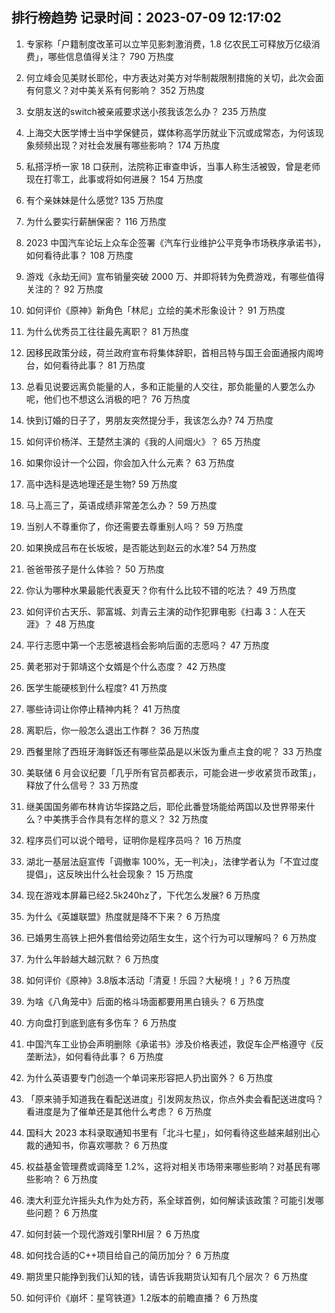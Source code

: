 
## 排行榜趋势 记录时间：2023-07-09 12:17:02
  
  1. 专家称「户籍制度改革可以立竿见影刺激消费，1.8 亿农民工可释放万亿级消费」，哪些信息值得关注？ 790 万热度
    
  2. 何立峰会见美财长耶伦，中方表达对美方对华制裁限制措施的关切，此次会面有何意义？对中美关系有何影响？ 352 万热度
    
  3. 女朋友送的switch被亲戚要求送小孩我该怎么办？ 235 万热度
    
  4. 上海交大医学博士当中学保健员，媒体称高学历就业下沉或成常态，为何该现象频频出现？对社会发展有哪些影响？ 174 万热度
    
  5. 私搭浮桥一家 18 口获刑，法院称正审查申诉，当事人称生活被毁，曾是老师现在打零工，此事或将如何进展？ 154 万热度
    
  6. 有个亲妹妹是什么感觉? 135 万热度
    
  7. 为什么要实行薪酬保密？ 116 万热度
    
  8. 2023 中国汽车论坛上众车企签署《汽车行业维护公平竞争市场秩序承诺书》，如何看待此事？ 108 万热度
    
  9. 游戏《永劫无间》宣布销量突破 2000 万、并即将转为免费游戏，有哪些值得关注的？ 92 万热度
    
  10. 如何评价《原神》新角色「林尼」立绘的美术形象设计？ 91 万热度
    
  11. 为什么优秀员工往往最先离职？ 81 万热度
    
  12. 因移民政策分歧，荷兰政府宣布将集体辞职，首相吕特与国王会面通报内阁垮台，如何看待此事？ 81 万热度
    
  13. 总看见说要远离负能量的人，多和正能量的人交往，那负能量的人要怎么办呢，他们也不想这么消极的吧？ 76 万热度
    
  14. 快到订婚的日子了，男朋友突然提分手，我该怎么办? 74 万热度
    
  15. 如何评价杨洋、王楚然主演的《我的人间烟火》？ 65 万热度
    
  16. 如果你设计一个公园，你会加入什么元素？ 63 万热度
    
  17. 高中选科是选地理还是生物? 59 万热度
    
  18. 马上高三了，英语成绩非常差怎么办？ 59 万热度
    
  19. 当别人不尊重你了，你还需要去尊重别人吗？ 59 万热度
    
  20. 如果换成吕布在长坂坡，是否能达到赵云的水准? 54 万热度
    
  21. 爸爸带孩子是什么体验？ 50 万热度
    
  22. 你认为哪种水果最能代表夏天？你有什么比较不错的吃法？ 49 万热度
    
  23. 如何评价古天乐、郭富城、刘青云主演的动作犯罪电影《扫毒 3：人在天涯》？ 48 万热度
    
  24. 平行志愿中第一个志愿被退档会影响后面的志愿吗？ 47 万热度
    
  25. 黄老邪对于郭靖这个女婿是个什么态度？ 42 万热度
    
  26. 医学生能硬核到什么程度? 41 万热度
    
  27. 哪些诗词让你停止精神内耗？ 41 万热度
    
  28. 离职后，你一般怎么退出工作群？ 36 万热度
    
  29. 西餐里除了西班牙海鲜饭还有哪些菜品是以米饭为重点主食的呢？ 33 万热度
    
  30. 美联储 6 月会议纪要「几乎所有官员都表示，可能会进一步收紧货币政策」，释放了什么信号？ 33 万热度
    
  31. 继美国国务卿布林肯访华探路之后，耶伦此番登场能给两国以及世界带来什么？中美携手合作具有怎样的意义？ 32 万热度
    
  32. 程序员们可以说个暗号，证明你是程序员吗？ 16 万热度
    
  33. 湖北一基层法庭宣传「调撤率 100%，无一判决」，法律学者认为「不宜过度提倡」，这反映出什么社会现象？ 15 万热度
    
  34. 现在游戏本屏幕已经2.5k240hz了，下代怎么发展? 6 万热度
    
  35. 为什么《英雄联盟》热度就是降不下来？ 6 万热度
    
  36. 已婚男生高铁上把外套借给旁边陌生女生，这个行为可以理解吗？ 6 万热度
    
  37. 为什么年龄越大越沉默？ 6 万热度
    
  38. 如何评价《原神》3.8版本活动「清夏！乐园？大秘境！」? 6 万热度
    
  39. 为啥《八角笼中》后面的格斗场面都要用黑白镜头？ 6 万热度
    
  40. 方向盘打到底到底有多伤车？ 6 万热度
    
  41. 中国汽车工业协会声明删除《承诺书》涉及价格表述，敦促车企严格遵守《反垄断法》，如何看待此事？ 6 万热度
    
  42. 为什么英语要专门创造一个单词来形容把人扔出窗外？ 6 万热度
    
  43. 「原来骑手知道我在看配送进度」引发网友热议，你点外卖会看配送进度吗？看进度是为了催单还是其他什么考虑？ 6 万热度
    
  44. 国科大 2023 本科录取通知书里有「北斗七星」，如何看待这些越来越别出心裁的通知书，你喜欢哪款？ 6 万热度
    
  45. 权益基金管理费或调降至 1.2%，这将对相关市场带来哪些影响？对基民有哪些影响？ 6 万热度
    
  46. 澳大利亚允许摇头丸作为处方药，系全球首例，如何解读该政策？可能引发哪些问题？ 6 万热度
    
  47. 如何封装一个现代游戏引擎RHI层？ 6 万热度
    
  48. 如何找合适的C++项目给自己的简历加分？ 6 万热度
    
  49. 期货里只能挣到我们认知的钱，请告诉我期货认知有几个层次？ 6 万热度
    
  50. 如何评价《崩坏：星穹铁道》1.2版本的前瞻直播？ 6 万热度
    